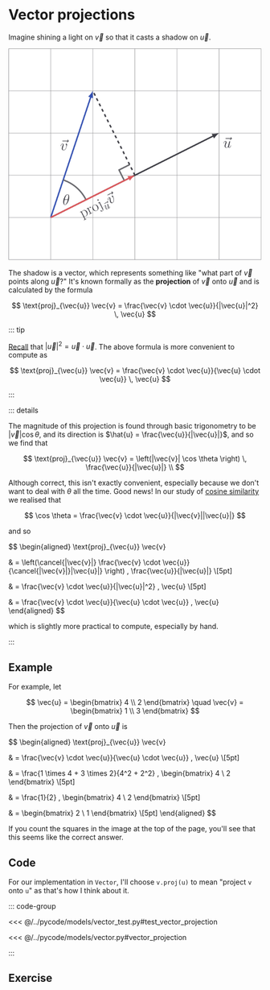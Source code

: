 # Vector projections

Imagine shining a light on $\vec{v}$ so that it casts a shadow on $\vec{u}$.

![](../../images/vector-projection.svg)

The shadow is a vector, which represents something like "what part of $\vec{v}$
points along $\vec{u}$?" It's known formally as the **projection** of $\vec{v}$
onto $\vec{u}$ and is calculated by the formula

$$
\text{proj}_{\vec{u}} \vec{v}
= \frac{\vec{v} \cdot \vec{u}}{|\vec{u}|^2} \, \vec{u}
$$

::: tip

[Recall](../vectors/dot-prod-properties#vector-magnitude) that
$|\vec{u}|^2 = \vec{u} \cdot \vec{u}$. The above formula is more convenient to
compute as

$$
\text{proj}_{\vec{u}} \vec{v}
= \frac{\vec{v} \cdot \vec{u}}{\vec{u} \cdot \vec{u}} \, \vec{u}
$$

:::

::: details

The magnitude of this projection is found through basic trigonometry to be
$|\vec{v}| \cos \theta$, and its direction is
$\hat{u} = \frac{\vec{u}}{|\vec{u}|}$, and so we find that

$$
\text{proj}_{\vec{u}} \vec{v}
= \left(|\vec{v}| \cos \theta \right) \, \frac{\vec{u}}{|\vec{u}|} \\
$$

Although correct, this isn't exactly convenient, especially because we don't
want to deal with $\theta$ all the time. Good news! In our study of
[cosine similarity](./cosine-similarity) we realised that

$$
\cos \theta = \frac{\vec{v} \cdot \vec{u}}{|\vec{v}||\vec{u}|}
$$

and so

$$
\begin{aligned}
\text{proj}_{\vec{u}} \vec{v}

& = \left(\cancel{|\vec{v}|}  \frac{\vec{v} \cdot \vec{u}}{\cancel{|\vec{v}|}|\vec{u}|} \right) \, \frac{\vec{u}}{|\vec{u}|} \\[5pt]

& = \frac{\vec{v} \cdot \vec{u}}{|\vec{u}|^2} \, \vec{u} \\[5pt]

& = \frac{\vec{v} \cdot \vec{u}}{\vec{u} \cdot \vec{u}} \, \vec{u}
\end{aligned}
$$

which is slightly more practical to compute, especially by hand.

:::

## Example

For example, let

$$
\vec{u} = \begin{bmatrix} 4 \\ 2 \end{bmatrix} \quad \vec{v} = \begin{bmatrix} 1 \\ 3 \end{bmatrix}
$$

Then the projection of $\vec{v}$ onto $\vec{u}$ is

$$
\begin{aligned}
\text{proj}_{\vec{u}} \vec{v}

& = \frac{\vec{v} \cdot \vec{u}}{\vec{u} \cdot \vec{u}} \, \vec{u} \\[5pt]

& = \frac{1 \times 4 + 3 \times 2}{4^2 + 2^2} \, \begin{bmatrix} 4 \\ 2 \end{bmatrix} \\[5pt]

& = \frac{1}{2} \, \begin{bmatrix} 4 \\ 2 \end{bmatrix} \\[5pt]

& = \begin{bmatrix} 2 \\ 1 \end{bmatrix} \\[5pt]
\end{aligned}
$$

If you count the squares in the image at the top of the page, you'll see that
this seems like the correct answer.

## Code

For our implementation in `Vector`, I'll choose `v.proj(u)` to mean "project `v`
onto `u`" as that's how I think about it.

::: code-group

<<< @/../pycode/models/vector_test.py#test_vector_projection

<<< @/../pycode/models/vector.py#vector_projection

:::

## Exercise

<Exercise id="vector-projections" />
